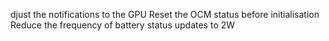 djust the notifications to the GPU
Reset the OCM status before initialisation
Reduce the frequency of battery status updates to 2W
